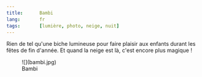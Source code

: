 ```yaml
---
title:      Bambi
lang:       fr
tags:       [lumière, photo, neige, nuit]
---
```


Rien de tel qu'une biche lumineuse pour faire plaisir aux enfants durant les fêtes de fin d'année. Et quand la neige est là, c'est encore plus magique !

<figure>
  ![](bambi.jpg)
  <figcaption>
  Bambi
  </figcaption>
</figure>
